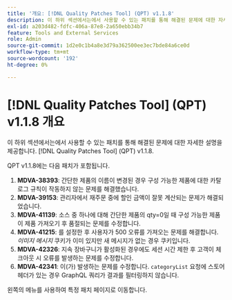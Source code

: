 ```yaml
---
title: '개요: [!DNL Quality Patches Tool] (QPT) v1.1.8'
description: 이 하위 섹션에서는에서 사용할 수 있는 패치를 통해 해결된 문제에 대한 자세한 설명을 제공합니다. [!DNL Quality Patches Tool] (QPT) v1.1.8.
exl-id: a203d482-fdfc-406a-87e8-2a650ebb34b7
feature: Tools and External Services
role: Admin
source-git-commit: 1d2e0c1b4a8e3d79a362500ee3ec7bde84a6ce0d
workflow-type: tm+mt
source-wordcount: '192'
ht-degree: 0%

---
```


# [!DNL Quality Patches Tool] (QPT) v1.1.8 개요

이 하위 섹션에서는에서 사용할 수 있는 패치를 통해 해결된 문제에 대한 자세한 설명을 제공합니다. [!DNL Quality Patches Tool] (QPT) v1.1.8.

QPT v1.1.8에는 다음 패치가 포함됩니다.

1. **MDVA-38393**: 간단한 제품의 이름이 변경된 경우 구성 가능한 제품에 대한 카탈로그 규칙이 작동하지 않는 문제를 해결했습니다.
1. **MDVA-39153**: 관리자에서 재주문 중에 할인 금액이 잘못 계산되는 문제가 해결되었습니다.
1. **MDVA-41139**: 소스 중 하나에 대해 간단한 제품의 qty=0일 때 구성 가능한 제품이 제품 가져오기 후 품절되는 문제를 수정합니다.
1. **MDVA-41215**: 를 설정한 후 사용자가 500 오류를 가져오는 문제를 해결합니다. *이미지 메시지* 쿠키가 이미 있지만 새 메시지가 없는 경우 쿠키입니다.
1. **MDVA-42326**: 지속 장바구니가 활성화된 경우에도 세션 시간 제한 후 고객이 체크아웃 시 오류를 발생하는 문제를 수정합니다.
1. **MDVA-42341**: 이(가) 발생하는 문제를 수정합니다. `categoryList` 요청에 스토어 헤더가 있는 경우 GraphQL 쿼리가 결과를 필터링하지 않습니다.

왼쪽의 메뉴를 사용하여 특정 패치 페이지로 이동합니다.

